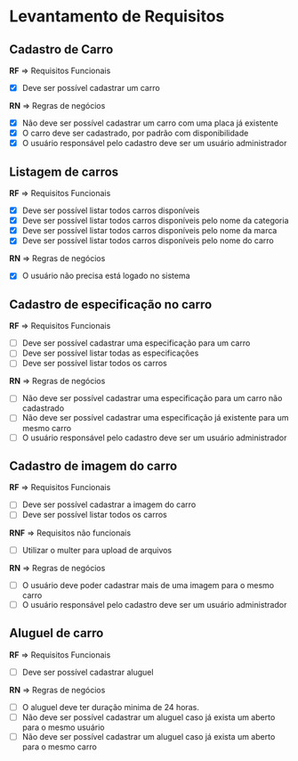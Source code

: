 # Levantamento de Requisitos

## Cadastro de Carro

**RF** => Requisitos Funcionais

- [x] Deve ser possível cadastrar um carro

**RN** => Regras de negócios

- [x] Não deve ser possível cadastrar um carro com uma placa já existente
- [x] O carro deve ser cadastrado, por padrão com disponibilidade
- [x] O usuário responsável pelo cadastro deve ser um usuário administrador

## Listagem de carros

**RF** => Requisitos Funcionais

- [x] Deve ser possível listar todos carros disponíveis
- [x] Deve ser possível listar todos carros disponíveis pelo nome da categoria
- [x] Deve ser possível listar todos carros disponíveis pelo nome da marca
- [x] Deve ser possível listar todos carros disponíveis pelo nome do carro

**RN** => Regras de negócios

- [x] O usuário não precisa está logado no sistema

## Cadastro de especificação no carro

**RF** => Requisitos Funcionais

- [ ] Deve ser possível cadastrar uma especificação para um carro
- [ ] Deve ser possível listar todas as especificações
- [ ] Deve ser possível listar todos os carros

**RN** => Regras de negócios

- [ ] Não deve ser possível cadastrar uma especificação para um carro não cadastrado
- [ ] Não deve ser possível cadastrar uma especificação já existente para um mesmo carro
- [ ] O usuário responsável pelo cadastro deve ser um usuário administrador

## Cadastro de imagem do carro

**RF** => Requisitos Funcionais

- [ ] Deve ser possível cadastrar a imagem do carro
- [ ] Deve ser possível listar todos os carros

**RNF** => Requisitos não funcionais

- [ ] Utilizar o multer para upload de arquivos

**RN** => Regras de negócios

- [ ] O usuário deve poder cadastrar mais de uma imagem para o mesmo carro
- [ ] O usuário responsável pelo cadastro deve ser um usuário administrador

## Aluguel de carro

**RF** => Requisitos Funcionais

- [ ] Deve ser possível cadastrar aluguel

**RN** => Regras de negócios

- [ ] O aluguel deve ter duração minima de 24 horas.
- [ ] Não deve ser possível cadastrar um aluguel caso já exista um aberto para o mesmo usuário
- [ ] Não deve ser possível cadastrar um aluguel caso já exista um aberto para o mesmo carro
